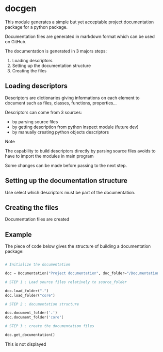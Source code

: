 # docgen




This module generates a simple but yet acceptable project documentation package
for a python package.

Documentation files are generated in markdown format which can be used on GitHub.

The documentation is generated in 3 majors steps:
1. Loading descriptors
2. Setting up the documentation structure
3. Creating the files

## Loading descriptors

Descriptors are dictionaries giving informations on each element to document such as
files, classes, functions, properties...

Descriptors can come from 3 sources:
- by parsing source files
- by getting description from python inspect module (future dev)
- by manually creating python objects descriptors

> [!NOTE]
> The capability to build descriptors directly by parsing source files
  avoids to have to import the modules in main program
  
Some changes can be made before passing to the next step.

## Setting up the documentation structure

Use select which descriptors must be part of the documentation.

## Creating the files

Documentation files are created

## Example

The piece of code below gives the structure of building a documentation package:

  
``` python

# Initialize the documentation

doc = Documentation("Project documentation", doc_folder="/Documentation/Folder", source_folder="python/project/demo")

# STEP 1 : Load source files relatively to source_folder

doc.load_folder(".")
doc.load_folder("core")

# STEP 2 : documentation structure

doc.document_folder('.')
doc.document_folder('core')

# STEP 3 : create the documentation files

doc.get_documentation()
```


This is not displayed
